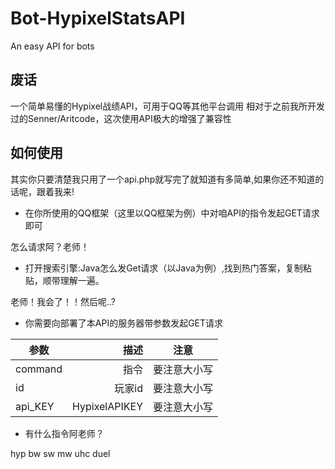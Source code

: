 # Bot-HypixelStatsAPI
An easy API for bots

## 废话
一个简单易懂的Hypixel战绩API，可用于QQ等其他平台调用
相对于之前我所开发过的Senner/Aritcode，这次使用API极大的增强了兼容性

## 如何使用
其实你只要清楚我只用了一个api.php就写完了就知道有多简单,如果你还不知道的话呢，跟着我来!

+ 在你所使用的QQ框架（这里以QQ框架为例）中对咱API的指令发起GET请求即可

怎么请求阿？老师！

+ 打开搜索引擎:Java怎么发Get请求（以Java为例）,找到热门答案，复制粘贴，顺带理解一遍。

老师！我会了！！然后呢..?

+ 你需要向部署了本API的服务器带参数发起GET请求

| 参数        | 描述   | 注意  |
| --------   | -----:  | :----:  |
| command    | 指令  |   要注意大小写    |
| id       |   玩家id   |   要注意大小写   |
| api_KEY        |    HypixelAPIKEY    |  要注意大小写  |


+ 有什么指令阿老师？

hyp bw sw mw uhc duel
